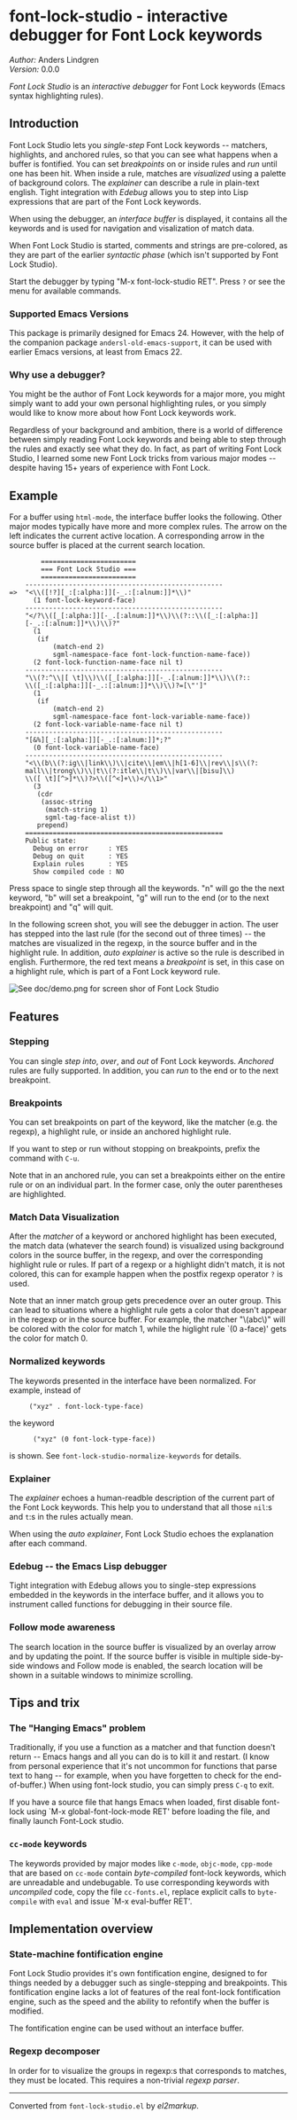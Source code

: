 # font-lock-studio - interactive debugger for Font Lock keywords

*Author:* Anders Lindgren<br>
*Version:* 0.0.0<br>

*Font Lock Studio* is an *interactive debugger* for Font Lock
keywords (Emacs syntax highlighting rules).

## Introduction

Font Lock Studio lets you *single-step* Font Lock keywords --
matchers, highlights, and anchored rules, so that you can see what
happens when a buffer is fontified. You can set *breakpoints* on or
inside rules and *run* until one has been hit. When inside a rule,
matches are *visualized* using a palette of background colors. The
*explainer* can describe a rule in plain-text english. Tight
integration with *Edebug* allows you to step into Lisp expressions
that are part of the Font Lock keywords.

When using the debugger, an *interface buffer* is displayed, it
contains all the keywords and is used for navigation and
visalization of match data.

When Font Lock Studio is started, comments and strings are
pre-colored, as they are part of the earlier *syntactic phase*
(which isn't supported by Font Lock Studio).

Start the debugger by typing "M-x font-lock-studio RET". Press `?`
or see the menu for available commands.

### Supported Emacs Versions

This package is primarily designed for Emacs 24. However, with the
help of the companion package `andersl-old-emacs-support`, it can
be used with earlier Emacs versions, at least from Emacs 22.

### Why use a debugger?

You might be the author of Font Lock keywords for a major more, you
might simply want to add your own personal highlighting rules, or
you simply would like to know more about how Font Lock keywords
work.

Regardless of your background and ambition, there is a world of
difference between simply reading Font Lock keywords and being able
to step through the rules and exactly see what they do. In fact, as
part of writing Font Lock Studio, I learned some new Font Lock
tricks from various major modes -- despite having 15+ years of
experience with Font Lock.

## Example

For a buffer using `html-mode`, the interface buffer looks the
following. Other major modes typically have more and more complex
rules. The arrow on the left indicates the current active location.
A corresponding arrow in the source buffer is placed at the current
search location.

            ========================
            === Font Lock Studio ===
            ========================
        --------------------------------------------------
    =>  "<\\([!?][_:[:alpha:]][-_.:[:alnum:]]*\\)"
          (1 font-lock-keyword-face)
        --------------------------------------------------
        "</?\\([_[:alpha:]][-_.[:alnum:]]*\\)\\(?::\\([_:[:alpha:]]
        [-_.:[:alnum:]]*\\)\\)?"
          (1
           (if
               (match-end 2)
               sgml-namespace-face font-lock-function-name-face))
          (2 font-lock-function-name-face nil t)
        --------------------------------------------------
        "\\(?:^\\|[ \t]\\)\\([_[:alpha:]][-_.[:alnum:]]*\\)\\(?::
        \\([_:[:alpha:]][-_.:[:alnum:]]*\\)\\)?=[\"']"
          (1
           (if
               (match-end 2)
               sgml-namespace-face font-lock-variable-name-face))
          (2 font-lock-variable-name-face nil t)
        --------------------------------------------------
        "[&%][_:[:alpha:]][-_.:[:alnum:]]*;?"
          (0 font-lock-variable-name-face)
        --------------------------------------------------
        "<\\(b\\(?:ig\\|link\\)\\|cite\\|em\\|h[1-6]\\|rev\\|s\\(?:
        mall\\|trong\\)\\|t\\(?:itle\\|t\\)\\|var\\|[bisu]\\)
        \\([ \t][^>]*\\)?>\\([^<]+\\)</\\1>"
          (3
           (cdr
            (assoc-string
             (match-string 1)
             sgml-tag-face-alist t))
           prepend)
        ==================================================
        Public state:
          Debug on error     : YES
          Debug on quit      : YES
          Explain rules      : YES
          Show compiled code : NO

Press space to single step through all the keywords. "n" will go
the the next keyword, "b" will set a breakpoint, "g" will run to
the end (or to the next breakpoint) and "q" will quit.

In the following screen shot, you will see the debugger in action.
The user has stepped into the last rule (for the second out of
three times) -- the matches are visualized in the regexp, in the
source buffer and in the highlight rule. In addition, *auto
explainer* is active so the rule is described in english.
Furthermore, the red text means a *breakpoint* is set, in this case
on a highlight rule, which is part of a Font Lock keyword rule.

![See doc/demo.png for screen shor of Font Lock Studio](doc/demo.png)

## Features

### Stepping

You can single *step into*, *over*, and *out* of Font Lock
keywords. *Anchored* rules are fully supported. In addition, you
can *run* to the end or to the next breakpoint.

### Breakpoints

You can set breakpoints on part of the keyword, like the matcher
(e.g. the regexp), a highlight rule, or inside an anchored highlight
rule.

If you want to step or run without stopping on breakpoints, prefix
the command with `C-u`.

Note that in an anchored rule, you can set a breakpoints either on
the entire rule or on an individual part. In the former case, only
the outer parentheses are highlighted.

### Match Data Visualization

After the *matcher* of a keyword or anchored highlight has been
executed, the match data (whatever the search found) is visualized
using background colors in the source buffer, in the regexp, and
over the corresponding highlight rule or rules. If part of a regexp
or a highlight didn't match, it is not colored, this can for
example happen when the postfix regexp operator `?` is used.

Note that an inner match group gets precedence over an outer group.
This can lead to situations where a highlight rule gets a color
that doesn't appear in the regexp or in the source buffer. For
example, the matcher "\\(abc\\)" will be colored with the color for
match 1, while the higlight rule `(0 a-face)' gets the color for
match 0.

### Normalized keywords

The keywords presented in the interface have been normalized. For
example, instead of

         ("xyz" . font-lock-type-face)

the keyword

          ("xyz" (0 font-lock-type-face))

is shown. See `font-lock-studio-normalize-keywords` for details.

### Explainer

The *explainer* echoes a human-readble description of the current
part of the Font Lock keywords. This help you to understand that
all those `nil`:s and `t`:s in the rules actually mean.

When using the *auto explainer*, Font Lock Studio echoes the
explanation after each command.

### Edebug -- the Emacs Lisp debugger

Tight integration with Edebug allows you to single-step expressions
embedded in the keywords in the interface buffer, and it allows you
to instrument called functions for debugging in their source file.

### Follow mode awareness

The search location in the source buffer is visualized by an
overlay arrow and by updating the point. If the source buffer is
visible in multiple side-by-side windows and Follow mode is
enabled, the search location will be shown in a suitable windows to
minimize scrolling.

## Tips and trix

### The "Hanging Emacs" problem

Traditionally, if you use a function as a matcher and that function
doesn't return -- Emacs hangs and all you can do is to kill it and
restart. (I know from personal experience that it's not uncommon
for functions that parse text to hang -- for example, when you have
forgetten to check for the end-of-buffer.) When using font-lock
studio, you can simply press `C-q` to exit.

If you have a source file that hangs Emacs when loaded, first
disable font-lock using `M-x global-font-lock-mode RET' before
loading the file, and finally launch Font-Lock studio.

### `cc-mode` keywords

The keywords provided by major modes like `c-mode`, `objc-mode`,
`cpp-mode` that are based on `cc-mode` contain *byte-compiled*
font-lock keywords, which are unreadable and undebugable. To use
corresponding keywords with *uncompiled* code, copy the file
`cc-fonts.el`, replace explicit calls to `byte-compile` with `eval`
and issue `M-x eval-buffer RET'.

## Implementation overview

### State-machine fontification engine

Font Lock Studio provides it's own fontification engine, designed
to for things needed by a debugger such as single-stepping and
breakpoints. This fontification engine lacks a lot of features of
the real font-lock fontification engine, such as the speed and the
ability to refontify when the buffer is modified.

The fontification engine can be used without an interface buffer.

### Regexp decomposer

In order for to visualize the groups in regexp:s that corresponds
to matches, they must be located. This requires a non-trivial
*regexp parser*.


---
Converted from `font-lock-studio.el` by *el2markup*.